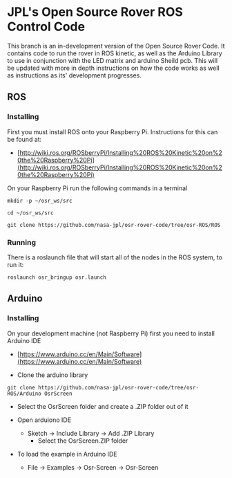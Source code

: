 # JPL's Open Source Rover ROS Control Code
This branch is an in-development version of the Open Source Rover Code. It contains code to run the rover in ROS kinetic, as well as the Arduino Library to use in conjunction with the LED matrix and arduino Sheild pcb. This will be updated with more in depth instructions on how the code works as well as instructions as its' development progresses. 

## ROS

### Installing
First you must install ROS onto your Raspberry Pi. Instructions for this can be found at:
  * [http://wiki.ros.org/ROSberryPi/Installing%20ROS%20Kinetic%20on%20the%20Raspberry%20Pi](http://wiki.ros.org/ROSberryPi/Installing%20ROS%20Kinetic%20on%20the%20Raspberry%20Pi)


On your Raspberry Pi run the following commands in a terminal

`mkdir -p ~/osr_ws/src`

`cd ~/osr_ws/src`

`git clone https://github.com/nasa-jpl/osr-rover-code/tree/osr-ROS/ROS`


### Running

There is a roslaunch file that will start all of the nodes in the ROS system, to run it:

`roslaunch osr_bringup osr.launch`

## Arduino

### Installing
On your development machine (not Raspberry Pi) first you need to install Arduino IDE
  * [https://www.arduino.cc/en/Main/Software](https://www.arduino.cc/en/Main/Software)

  * Clone the arduino library
  
  `git clone https://github.com/nasa-jpl/osr-rover-code/tree/osr-ROS/Arduino OsrScreen`

  * Select the OsrScreen folder and create a .ZIP folder out of it
  * Open arduiono IDE
    * Sketch -> Include Library -> Add .ZIP Library
      * Select the OsrScreen.ZIP folder

  * To load the example in Arduino IDE
    * File -> Examples -> Osr-Screen -> Osr-Screen


